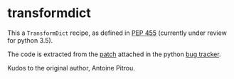 transformdict
=============
This a ``TransformDict`` recipe, as defined in [PEP 455](http://legacy.python.org/dev/peps/pep-0455/)
(currently under review for python 3.5).

The code is extracted from the [patch](http://bugs.python.org/file31761/transformdict3.patch)
attached in the python [bug tracker](http://bugs.python.org/issue18986).

Kudos to the original author, Antoine Pitrou.

